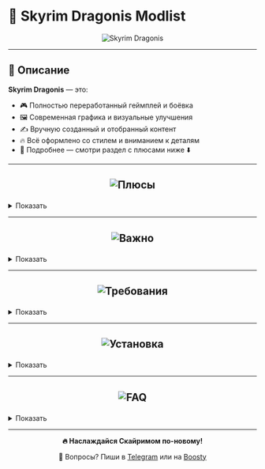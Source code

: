 # 🐉 Skyrim Dragonis Modlist

<p align="center">
  <img src="https://github.com/user-attachments/assets/91a75ea5-3fba-410c-958d-6fcc8ee5ca24" alt="Skyrim Dragonis" />
</p>

---

## 📖 Описание

**Skyrim Dragonis** — это:
- 🎮 Полностью переработанный геймплей и боёвка  
- 🖼️ Современная графика и визуальные улучшения  
- ✍️ Вручную созданный и отобранный контент  
- 🔥 Всё оформлено со стилем и вниманием к деталям  
- 🤝 Подробнее — смотри раздел с плюсами ниже ⬇️  

---

## <p align="center"><img src="https://github.com/user-attachments/assets/d41ed4b4-2fba-4a03-a835-15993909f9e9" alt="Плюсы" /></p>

<details>
<summary>Показать</summary>

- Новейшие и лучшие моды этого года  
- Современная и красивая графика  
- Хороший FPS по сравнению с другими сборками  
- Инновационный и погружающий геймплей  
- Современная боёвка  
- Лучшие современные анимации  
- Внимание к деталям  
- Стабильность  
- Капитальный ремонт багов оригинала  
- Ремастер всех городов  
- Новые квесты  
- Каждый мод проверен вручную  
- Без мусорных и ломающих геймплей модов  
- Регулярные обновления  
- Всё сделано со вкусом и со стилем  
- Полная работоспособность от первого и третьего лица
- Полностью переведена на русский язык (текст)
- Много нового оружия, брони и магии
- Небольшое усложнение боев с требованием к навыкам игрока, а не только к
прокачке персонажа, с целью сделать бои более разнообразными и интересными.
Повышайте свой навык игры, изучайте особенности врагов
- Сборка изначально настроена и оптимизирована, сгенерированы все
возможные LOD-ы, анимации, необходимым образом настроены все INI файлы и
все моды

</details>

---

## <p align="center"><img src="https://github.com/user-attachments/assets/11f4d2ff-1139-43a3-860b-6183a467c269" alt="Важно" /></p>

<details>
<summary>Показать</summary>

> ❗ Требуемая стимовская версия игры: **Skyrim Special Edition**      

> ⚠️ Сама игра **УЖЕ ЕСТЬ** в папке со сборкой.Откатывать ничего не нужно!Игра есть в папке Stock Game внутри папки со сборкой, по этому просто укажите в мо2 именно её      

> ⚠️ **НИКАКИХ** аддонов от Creation Club        

> ❗ **99% проблем** — из-за неправильной установки. Читай инструкцию внимательно!      
  
> 🛠️ Поддержка — в [Telegram](https://t.me/Whistle69) или на [Boosty](https://boosty.to/whistle)  

</details>

---

## <p align="center"><img src="https://github.com/user-attachments/assets/60be4704-f14e-44f6-a796-8e14681aae81" alt="Требования" /></p>

<details>
<summary>Показать</summary>

### 1080p (Минимальные)

| Компонент     | Требования                                |
|---------------|--------------------------------------------|
| GPU           | RTX 3060                                   |
| CPU           | Ryzen 5 3600 / 5600 / i5-12400F            |
| RAM           | 16 GB в двухканале                         |
| Диск          | 260 GB (сборка) / 370 GB (с архивами)      |

### 1080p (Рекомендуемые)

| Компонент     | Требования                                |
|---------------|--------------------------------------------|
| GPU           | RTX 4060 / 4060 TI                         |
| CPU           | Ryzen 5 5600 / i5-12600F                   |
| RAM           | 32 GB                                      |
| Диск          | 260 GB (сборка) / 370 GB (с архивами)      |

### 1440p (Минимальные)

| Компонент     | Требования                                |
|---------------|--------------------------------------------|
| GPU           | RTX 4070 Ti / 4070 Super / Ti Super        |
| CPU           | Ryzen 5 7500F / i5-12600F                  |
| RAM           | 16 GB                                      |
| Диск          | 260 GB (сборка) / 370 GB (с архивами)      |

</details>

---

## <p align="center"><img src="https://github.com/user-attachments/assets/ee60ca77-d606-4410-b3af-c07f3020943a" alt="Установка" /></p>

<details>
<summary>Показать</summary>

> ❗ Требуется версия игры: **Skyrim SE 1.5.9.7**

И > ❗️ Желательно отключи **все антивирусы**, потому что они могут удалить SKSE

1. Установи [Visual C++ x64](https://aka.ms/vs/17/release/vc_redist.x64.exe)  
2. Установи [.NET Runtime 8.0.5 x64](https://dotnet.microsoft.com/en-us/download/dotnet/thank-you/runtime-8.0.5-windows-x64-installer)  
3. Установи **7-Zip** (**НЕ** WinRAR)  
4. Скачай архив отсюда – **[ЖМАКАЙ СЮДА](https://boosty.to/whistle/posts/b0f37679-8f40-4efb-b527-04282b31df35?share=post_link)**
5. Распакуй на SSD и желательно прямо на диск C:
6. После распаковки у тебя будет папка **Skyrim Dragonis**
7. Запусти `ModOrganizer.exe` в этой папке  
8. Если установил не прямо в диск C:, то нужно будет поменять пути:  
   -> В верхней панели нажми **шестерёнку**  
   -> Перейди во вкладку **Пути**  
   -> Там поменяй путь к папке со сборкой  
   **ИГРА УЖЕ ЕСТЬ В СБОРКЕ В ПАПКЕ "Stock Game"**  
   -> Нажми **ОК**
9. То же самое делаем и с SKSE:  
   -> Нажми в правом верхнем углу на **Skyrim Dragonis** (или другую программу, которая там может стоять)  
   -> У тебя откроется окошко, в котором нужно нажать **три точки**  
   -> Укажи путь для Skyrim Dragonis (или же SKSE64) -> `Skyrim Dragonis/mods/SKSE/root/skse64_loader.exe`
10. Сохраняй и жми **Играть**

> ❌ Сборка не тестировалась на пиратках. Только лицензия!

</details>

---

## <p align="center"><img src="https://github.com/user-attachments/assets/74b2c3a8-1133-43bc-9e0f-7bbbff549ca9" alt="FAQ" /></p>

<details>
<summary>Показать</summary>

1. **Как отключить бумажную карту?**  
   В конце списка модов отключите модификации:  
   <p align="center">
     <img src="https://github.com/user-attachments/assets/6d23ebd5-5d59-4c37-968c-98cdaa484769" alt="firefox_qEvv1tjeAX" />
   </p>

2. **Фризы?**  
   - Поставь файл подкачки на 40+ GB  

3. **Краш при запуске?**  
   ➤ Убедись, что ВСЕ библиотеки установлены  

4. **Архивы не распаковываются?**  
   ➤ Проблема у тебя — проверь диск, качай заново  

5. **Краш в определенном месте?**  
   ➤ Напиши на **Бусти** или в **Telegram**  

6. **Баланс?**  
   ➤ Не хардкор, но есть. Доделывать буду в будущем

7. **MO2 не видит игру?**  
   ➤ Проверь путь к `Skyrim.exe` в настройках  

8. **Будет ли версия для слабых ПК?**  
   ➤ Возможно, но неизвестно когда  

9. **Язык?**  
    ➤ Английская озвучка, русский текст  

10. **Лорная ли сборка?**  
    ➤ Есть элементы из других вселенных, но всё в тему  

11. **Ошибка при распаковке?**  
    ➤ Используй **только 7-Zip**, проверь место на диске, попробуй скачать архив снова

12. **Поддержка 21x9 и 32x9 мониторов?**       
    ➤ Да

14. **Поддержка 16x10 мониторов?**     
    ➤ Да
    
15. **Как узнать все бинды в сборке?**     
    ➤ Нажми в игре на кнопку F11

16. **На какую кнопку работает додж(перекат)?**     
    ➤ Ctrl (работает только с оружием в руках)
    
16. **Как накатить свой мод?**     
    ➤ На нексусе внимательно посмотри совместимость твоего мода.                
    ➤ Если там указан хоть какой-то мод из сборки в качестве не совместимого рекомендую такой мод не ставить.            
    ➤ Однако, если прям сильно хочется, то может попробовать отключить, но тогда за работоспособность мода не ручаюсь.      
    ➤ После того, как ты установил мод, отсортируй плагины через программу **LOOT** (она уже есть в сборке, просто запусти её через МО2)
    
18. **Поддержка геймпадов?**      
    ➤ Пока что нет, но в будущем планируется.
    
19. **На какую клавишу менять стойки?**      
    ➤ На клавиши 1, 2 и 3
    
20. **Как поменять расположение камеры?**      
    ➤ Нажмите на кнопку V

21. **Почему не торрент?**      
    ➤ В моей стране очень сильно контролируется торрент, поэтому торрентом я не могу пользоваться.
    


</details>

---

<p align="center"><strong>🔥 Наслаждайся Скайримом по-новому!</strong></p>  
<p align="center">💬 Вопросы? Пиши в <a href="https://t.me/Whistle69">Telegram</a> или на <a href="https://boosty.to/whistle">Boosty</a></p>

